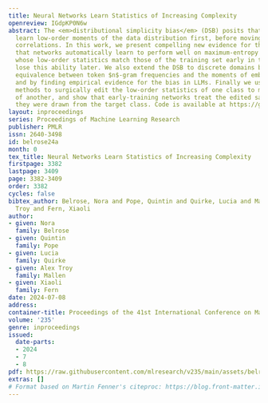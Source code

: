 ```yaml
---
title: Neural Networks Learn Statistics of Increasing Complexity
openreview: IGdpKP0N6w
abstract: The <em>distributional simplicity bias</em> (DSB) posits that neural networks
  learn low-order moments of the data distribution first, before moving on to higher-order
  correlations. In this work, we present compelling new evidence for the DSB by showing
  that networks automatically learn to perform well on maximum-entropy distributions
  whose low-order statistics match those of the training set early in training, then
  lose this ability later. We also extend the DSB to discrete domains by proving an
  equivalence between token $n$-gram frequencies and the moments of embedding vectors,
  and by finding empirical evidence for the bias in LLMs. Finally we use optimal transport
  methods to surgically edit the low-order statistics of one class to match those
  of another, and show that early-training networks treat the edited samples as if
  they were drawn from the target class. Code is available at https://github.com/EleutherAI/features-across-time.
layout: inproceedings
series: Proceedings of Machine Learning Research
publisher: PMLR
issn: 2640-3498
id: belrose24a
month: 0
tex_title: Neural Networks Learn Statistics of Increasing Complexity
firstpage: 3382
lastpage: 3409
page: 3382-3409
order: 3382
cycles: false
bibtex_author: Belrose, Nora and Pope, Quintin and Quirke, Lucia and Mallen, Alex
  Troy and Fern, Xiaoli
author:
- given: Nora
  family: Belrose
- given: Quintin
  family: Pope
- given: Lucia
  family: Quirke
- given: Alex Troy
  family: Mallen
- given: Xiaoli
  family: Fern
date: 2024-07-08
address:
container-title: Proceedings of the 41st International Conference on Machine Learning
volume: '235'
genre: inproceedings
issued:
  date-parts:
  - 2024
  - 7
  - 8
pdf: https://raw.githubusercontent.com/mlresearch/v235/main/assets/belrose24a/belrose24a.pdf
extras: []
# Format based on Martin Fenner's citeproc: https://blog.front-matter.io/posts/citeproc-yaml-for-bibliographies/
---
```

